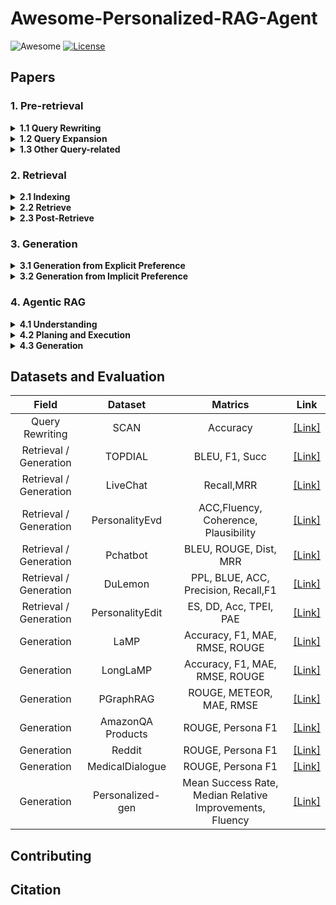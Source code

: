 # Awesome-Personalized-RAG-Agent

![Awesome](https://awesome.re/badge.svg)  [![License](https://img.shields.io/badge/License-Apache%202.0-blue.svg)](https://opensource.org/licenses/Apache-2.0)

## Papers

### 1. Pre-retrieval
<details><summary><b>1.1 Query Rewriting</b></summary>

<p>

 **Name** | **Title** |              **Personalized presentation**              | **Publication** |                **Paper Link**                | **Code Link**                |
|:---:|:---|:-------------------------------------------------------:|:---------------:|:---:|:--------------------------------------------:|
| Least-to-most Prompting | Least-to-Most Prompting Enables Complex Reasoning in Large Language Models |     Split by sub-query terms in different questions     |    ICLR 2023    | [[Link]](https://openreview.net/forum?id=WZH7099tgfM) |


</p>
</details>

<details><summary><b>1.2 Query Expansion</b></summary>
<p>


</p>
</details>

<details><summary><b>1.3 Other Query-related</b></summary>
<p>


</p>
</details>

### 2. Retrieval
<details><summary><b>2.1 Indexing </b></summary>
<p>
  
 **Name** | **Title** |              **Personalized presentation**              | **Publication** |                **Paper Link**                | **Code Link**                |
|:---:|:---|:-------------------------------------------------------:|:---------------:|:---:|:--------------------------------------------:|
| Pearl | Pearl: Personalizing large language model writing assistants with generation-calibrated retrievers |     Personalized Indexing     |    ACL 2024    | [[Link]](https://aclanthology.org/2024.customnlp4u-1.16.pdf) | 


</p>
</details>

<details><summary><b>2.2 Retrieve </b></summary>
<p>

 **Name** | **Title**                                                                                                                |                    **Personalized presentation**                    | **Publication** |                **Paper Link**                |                              **Code Link**                               |
|:---:|:-------------------------------------------------------------------------------------------------------------------------|:-------------------------------------------------------------------:|:---------------:|:---:|:------------------------------------------------------------------------:|
|            | Optimization Methods for  Personalizing Large Language Models through Retrieval Augmentation                             |               Gradients based on personalized scores                | SIGIR 2024         | [[Link]](https://dl.acm.org/doi/pdf/10.1145/3626772.3657783) |                                                                          |
| MeMemo     | MeMemo: On-device Retrieval  Augmentation for Private and Personalized Text Generation                                   |                         Privacy Protection                          | SIGIR 2024 (short) | [[Link]](https://dl.acm.org/doi/pdf/10.1145/3626772.3657662) |               [[Link]](https://github.com/poloclub/mememo)               |
| LAPS       | Doing Personal LAPS:  LLM-Augmented Dialogue Construction for Personalized Multi-Session  Conversational Search          |                        Personalized Dialogue                        | SIGIR 2024         | [[Link]](https://dl.acm.org/doi/pdf/10.1145/3626772.3657815) |               [[Link]](https://github.com/informagi/laps)                |
|            | Partner Matters! An Empirical  Study on Fusing Personas for Personalized Response Selection in  Retrieval-Based Chatbots |                        Personalized Dialogue                        | SIGIR 2021         | [[Link]](https://dl.acm.org/doi/pdf/10.1145/3404835.3462858) | [[Link]](https://github.com/JasonForJoy/Personalized-Response-Selection) |
| ERRA       | Explainable Recommendation with  Personalized Review Retrieval and Aspect Learning                                       |                     Personalized Recommendation                     | ACL 2023           | [[Link]](https://arxiv.org/pdf/2306.12657)                   |              [[Link]](https://github.com/Complex-data/ERRA)              |
|            | RECAP: Retrieval-Enhanced  Context-Aware Prefix Encoder for Personalized Dialogue Response Generation                    |                        Personalized Dialogue                        | ACL 2023           | [[Link]](https://arxiv.org/pdf/2306.07206)                   |                [[Link]](https://github.com/isi-nlp/RECAP)                |
| HEART      | HEART-felt Narratives:     Tracing Empathy and Narrative Style in Personal Stories with LLMs                             |                     Personalized Writing Style                      | EMNLP 2024         | [[Link]](https://arxiv.org/pdf/2405.17633)                   |   [[Link]](https://github.com/mitmedialab/heartfelt-narratives-emnlp)    |
| OPPU       | Democratizing Large Language  Models via Personalized Parameter-Efficient Fine-tuning                                    |                 Personalized Parameter Fine-tuning                  | EMNLP 2024         | [[Link]](https://arxiv.org/pdf/2402.04401)                   |               [[Link]](https://github.com/TamSiuhin/OPPU)                |
| LAPDOG     | Learning Retrieval Augmentation  for Personalized Dialogue Generation                                                    |                        Personalized Dialogue                        | EMNLP 2023         | [[Link]](https://arxiv.org/pdf/2406.18847)                   |             [[Link]](https://github.com/hqsiswiliam/LAPDOG)              |
| UniMP      | Towards Unified Multi-Modal  Personalization: Large Vision-Language Models for Generative Recommendation  and Beyond     |                     Personalized Recommendation                     | ICLR 2024          | [[Link]](https://arxiv.org/pdf/2403.10667)                   |                                                                          |
|            | Personalized Language Generation  via Bayesian Metric Augmented Retrieval                                                |                       Personalized Retrieval                        | Arxiv              | [[Link]](https://openreview.net/pdf?id=n1LiKueC4F)           |                                                                          |
|            | Leveraging Similar Users for  Personalized Language Modeling with Limited Data                                           |                       Personalized Retrieval                        | ACL 2022           | [[Link]](https://aclanthology.org/2022.acl-long.122.pdf)     |                                                                          |
| UIA        | A Personalized Dense Retrieval  Framework for     Unified Information Access                                             |                       Personalized Retrieval                        | SIGIR 2023         | [[Link]](https://dl.acm.org/doi/pdf/10.1145/3539618.3591626) |                [[Link]](https://github.com/HansiZeng/UIA)                |
| XPERT      | Personalized Retrieval over  Millions of Items                                                                           |                       Personalized Retrieval                        | SIGIR 2023         | [[Link]](https://dl.acm.org/doi/pdf/10.1145/3539618.3591749) |         [[Link]](https://github.com/personalizedretrieval/xpert)         |
| DPSR       | Towards personalized and  semantic retrieval: An end-to-end solution for e-commerce search via  embedding learning       |                       Personalized Retrieval                        | SIGIR 2020         | [[Link]](https://dl.acm.org/doi/pdf/10.1145/3397271.3401446) |                                                                          |
| PersonalTM | PersonalTM: Transformer Memory  for Personalized Retrieval                                                               |                       Personalized Retrieval                        | SIGIR 2023 (short) | [[Link]](https://dl.acm.org/doi/pdf/10.1145/3539618.3592037) |                                                                          |
|            | A zero attention model for  personalized product search                                                                  |                         Personalized Search                         | CIKM 2019          | [[Link]](https://dl.acm.org/doi/pdf/10.1145/3357384.3357980) |                                                                          |
| RTM        | Learning a Fine-Grained  Review-based Transformer Model for Personalized Product Search                                  |                         Personalized Search                         | SIGIR 2021         | [[Link]](https://dl.acm.org/doi/pdf/10.1145/3404835.3462911) |             [[Link]](https://github.com/kepingbi/ProdSearch)             |

</p>
</details>

<details><summary><b>2.3 Post-Retrieve</b></summary>
<p>

 **Name** | **Title** |              **Personalized presentation**              | **Publication** |                **Paper Link**                | **Code Link**                |
|:---:|:---|:-------------------------------------------------------:|:---------------:|:---:|:--------------------------------------------:|
| LLM4Rerank | LLM4Rerank: LLM-based Auto-Reranking Framework for Recommendations|     Personalized Recommendation      |    WWW 2025    | [[Link]](https://arxiv.org/pdf/2406.12433v3) |

</p>
</details>

### 3. Generation

<details><summary><b>3.1 Generation from Explicit Preference</b></summary>
<p>
  
**Name**       | **Title**                                                                                                |  **Personalized presentation**  |  **Publication**  |                                                                               **Paper Link**                                                                               |                                  **Code Link**                                  |
|:-------------------:|:---------------------------------------------------------------------------------------------------------|:-------------------------------:|:-----------------:|:--------------------------------------------------------------------------------------------------------------------------------------------------------------------------:|:-------------------------------------------------------------------------------:|
|         P2          | Evaluating and inducing personality in pre-trained language models                                       |         Role Playing            | NeurIPS 2023      |                         [[Link]](https://proceedings.neurips.cc/paper_files/paper/2023/file/21f7b745f73ce0d1f9bcea7f40b1388e-Paper-Conference.pdf)                         |[[Link]](https://sites.google.com/view/machinepersonality)                       |
|      OpinionQA      | Whose opinions do language models reflect?                                                               |          Role Playing           |     ICML 2023     |                                                 [[Link]](https://proceedings.mlr.press/v202/santurkar23a/santurkar23a.pdf)                                                 |               [[Link]](https://github.com/tatsu-lab/opinions_qa)                |
| Character Profiling | Evaluating Character Understanding of Large Language Models via Character Profiling from Fictional Works |          Role Playing           |     ICML 2023     |                                                                 [[Link]](https://arxiv.org/pdf/2404.12726)                                                                 |           [[Link]](https://github.com/Joanna0123/character_profiling)           |
|                     | Do LLMs Understand User Preferences? Evaluating LLMs On User Rating Prediction                           |   Personalized Recommendation   |       Arxiv       |                                                                 [[Link]](https://arxiv.org/pdf/2305.06474)                                                                 |                                                                                 |
|       Cue-CoT       | Cue-CoT: Chain-of-thought prompting for responding to in-depth dialogue questions with LLMs              |      Personalized Dialogue      |    EMNLP 2023     |                                                        [[Link]](https://aclanthology.org/2023.findings-emnlp.806/)                                                         |                 [[Link]](https://github.com/ruleGreen/Cue-CoT)                  |
|        TICL         | Tuning-Free Personalized Alignment via Trial-Error-Explain In-Context Learning                           |  Personalized Text Generation   |       Arxiv       |                                                                 [[Link]](https://arxiv.org/pdf/2502.08972)                                                                 |                 [[Link]](https://github.com/ruleGreen/Cue-CoT)                  |
|         GPG         | Guided Profile Generation Improves Personalization with LLMs                                             |  Personalized Text Generation   |       Arxiv       |                                                                 [[Link]](https://arxiv.org/pdf/2409.13093)                                                                 |                                                                                 |
|                     | Integrating Summarization and Retrieval for Enhanced Personalization via Large Language Models           |  Personalized Text Generation   |       Arxiv       |                                                                 [[Link]](https://arxiv.org/pdf/2310.20081)                                                                 |                                                                                 |
|     LLMTreeRec      | LLMTreeRec: Unleashing the Power of Large Language Models for Cold-Start Recommendations                 |   Personalized Recommendation   |    COLING 2025    |                                                          [[Link]](https://aclanthology.org/2025.coling-main.59/)                                                           |      [[Link]](https://github.com/Applied-Machine-Learning-Lab/LLMTreeRec)       |
|     Matryoshka      | MATRYOSHKA: Learning To Drive Black-Box LLMS With LLMS                                                   |  Personalized Text Generation   |       Arxiv       |                                                                 [[Link]](https://arxiv.org/pdf/2410.20749)                                                                 |                                                                                 |
|                     | Learning to rewrite prompts for personalized text generation                                             |  Personalized Text Generation   |     WWW 2024      |                                                        [[Link]](https://dl.acm.org/doi/pdf/10.1145/3589334.3645408)                                                        |                                                                                 |
|       RecGPT        | RecGPT: Generative Pre-training for Text-based Recommendation                                            |   Personalized Recommendation   |     ACL 2024      |                                                           [[Link]](https://aclanthology.org/2024.acl-short.29/)                                                            |                [[Link]](https://github.com/VinAIResearch/RecGPT)                |
|      PEPLER-D       | Personalized prompt learning for explainable recommendation                                              |   Personalized Recommendation   |     TOIS 2023     |                                                            [[Link]](https://dl.acm.org/doi/pdf/10.1145/3580488)                                                            |                 [[Link]](https://github.com/lileipisces/PEPLER)                 |
|        SGPT         | Unlocking the potential of prompt-tuning in bridging generalized and personalized federated learning     | Personalized Federated Learning |     CVPR 2024     | [[Link]](https://openaccess.thecvf.com/content/CVPR2024/papers/Deng_Unlocking_the_Potential_of_Prompt-Tuning_in_Bridging_Generalized_and_Personalized_CVPR_2024_paper.pdf) |                    [[Link]](https://github.com/ubc-tea/SGPT)                    |
|        PFCL         | Personalized federated continual learning via multi-granularity prompt                                   | Personalized Federated Learning |     KDD 2024      |                                                        [[Link]](https://dl.acm.org/doi/abs/10.1145/3637528.3671948)                                                        |               [[Link]](https://github.com/SkyOfBeginning/FedMGP)                |

</p>
</details>

<details><summary><b>3.2 Generation from Implicit Preference</b></summary>
<p>

  
**Name**       | **Title** |              **Personalized presentation**              |                **Publication**                 |                **Paper Link**                |                                                              **Code Link**                                                               |
|:-----------------:|:---|:-------------------------------------------------------:|:----------------------------------------------:|:---:|:----------------------------------------------------------------------------------------------------------------------------------------:|
|       PLoRA       | Personalized LoRA for Human-Centered Text Understanding                                                             | Personalized Text Understanding       |                   AAAI 2024                    | [[Link]](https://arxiv.org/pdf/2403.06208)                    |  [[Link]](https://github.com/yoyo-yun/PLoRA)                       |
|       LM-P        | Personalized Large Language Models                                                                                  | Personalized Fine-tuning              |          SENTIRE 2024 (ICDM Workshop)          | [[Link]](https://arxiv.org/pdf/2402.09269)                    |  [[Link]](https://github.com/Rikain/llm-finetuning)                |
|       MiLP        | Personalized LLM Response Generation with Parameterized User Memory Injection                                       | Personalized Text Generation          |                     Arxiv                      | [[Link]](https://arxiv.org/pdf/2404.03565)                    |  [[Link]](https://github.com/MatthewKKai/MiLP)                     |
|       OPPU        | Democratizing Large Language Models via Personalized Parameter-Efficient Fine-tuning                                | Personalized Text Generation          |                   EMNLP 2024                   | [[Link]](https://aclanthology.org/2024.emnlp-main.372.pdf)    |  [[Link]](https://github.com/TamSiuhin/OPPU)                       |
|      PER-PCS      | PERSONALIZED PIECES: Efficient Personalized Large Language Models through Collaborative Efforts                     | Personalized Text Generation          |                   EMNLP 2024                   | [[Link]](https://aclanthology.org/2024.emnlp-main.371.pdf)    |  [[Link]](https://github.com/TamSiuhin/Per-Pcs)                    |
|    Review-LLM     | Review-LLM: Harnessing Large Language Models for Personalized Review Generation                                     | Personalized Review Generation        |                     Arxiv                      | [[Link]](https://arxiv.org/pdf/2407.07487)                    |                                                                    |
|  UserIdentifier   | UserIdentifier: Implicit User Representations for Simple and Effective Personalized Sentiment Analysis              | Personalized Text Understanding       |                   NAACL 2022                   | [[Link]](https://aclanthology.org/2022.naacl-main.252.pdf)    |                                                                    |
|    UserAdapter    | UserAdapter: Few-Shot User Learning in Sentiment Analysis                                                           | Personalized Text Understanding       |               ACL Fingdings 2021               | [[Link]](https://aclanthology.org/2021.findings-acl.129.pdf)  |                                                                    |
|       HYDRA       | HYDRA: Model Factorization Framework for Black-Box LLM Personalization                                              | Personalized Reranking and Generation |                  NeurIPS 2024                  | [[Link]](https://arxiv.org/pdf/2406.02888)                    |  [[Link]](https://github.com/night-chen/HYDRA)                     |
|     PocketLLM     | PocketLLM: Enabling On-Device Fine-Tuning for Personalized LLMs                                                     | Personalized Text Generation          |         PrivateNLP 2024 (ACL Workshop)         | [[Link]](https://aclanthology.org/2024.privatenlp-1.10.pdf)   |                                                                    |
|     CoGenesis     | CoGenesis: A Framework Collaborating Large and Small Language Models for Secure Context-Aware Instruction Following | Personalized Text Generation          |                    ACl 2024                    | [[Link]](https://arxiv.org/pdf/2403.03129)                    |  [[Link]](https://github.com/TsinghuaC3I/CoGenesis)                |
|      P-RLHF       | P-RLHF: Personalized Language Modeling from Personalized Human Feedback                                             | Personalized Text Generation          |                     Arxiv                      | [[Link]](https://arxiv.org/pdf/2402.05133)                    |  [[Link]](https://github.com/HumainLab/Personalized_RLHF)          |
|      P-SOUPS      | Personalized Soups: Personalized Large Language Model Alignment via Post-hoc Parameter Merging                      | Personalized Text Generation          | Adaptive Foundation Models 2024 (NeurIPS 2024) | [[Link]](https://openreview.net/pdf?id=EMrnoPRvxe)            |  [[Link]](https://github.com/joeljang/RLPHF)                       |
|        PAD        | PAD: Personalized Alignment of LLMs at Decoding-Time                                                                | Personalized Text Generation          |                   ICLR 2025                    | [[Link]](https://arxiv.org/pdf/2410.04070)                    |  [[Link]](https://github.com/zjuruizhechen/PAD)                    |
|      REST-PG      | Reasoning-enhanced self-training for long-form personalized Text Generation                                         | Personalized Text Generation          |                     Arxiv                      | [[Link]](https://arxiv.org/pdf/2501.04167)                    |                                                                    |
|                   | Optimization Methods for Personalizing Large Language Models through Retrieval Augmentation                         | Personalized Retrieval and Generation |                  SIGIR 2024                    | [[Link]](https://dl.acm.org/doi/pdf/10.1145/3626772.3657783)  |                                                                    |
|   RewriterSlRl    | Learning to Rewrite Prompts for Personalized Text Generation                                                        | Personalized Text Generation          |                   WWW 2024                     | [[Link]](https://arxiv.org/pdf/2310.00152)                    |                                                                    |
|                   | Reinforcement learning for optimizing rag for domain chatbots                                                       | Personalized Chatbot                  |       RL+LLMs 2024 (AAAI Workshop)             | [[Link]](https://arxiv.org/pdf/2401.06800)                    |                                                                    |

</p>
</details>

### 4. Agentic RAG

<details><summary><b> 4.1 Understanding </b></summary>
<p>



</p>
</details>

<details><summary><b> 4.2 Planing and Execution </b></summary>
<p>



</p>
</details>

<details><summary><b> 4.3 Generation </b></summary>
<p>



</p>
</details>


## Datasets and Evaluation

|        **Field**        |    **Dataset**    |                       **Matrics**                        |                                      **Link**                                      |
|:-----------------------:|:-----------------:|:--------------------------------------------------------:|:----------------------------------------------------------------------------------:|
|     Query Rewriting     |       SCAN        |                         Accuracy                         |               [[Link]](https://openreview.net/forum?id=WZH7099tgfM)                |
| Retrieval / Generation  |      TOPDIAL      |                      BLEU, F1, Succ                      |                   [[Link]](https://github.com/iwangjian/TopDial)                   |
| Retrieval / Generation  |     LiveChat      |                        Recall,MRR                        |                [[Link]]( https://github.com/gaojingsheng/LiveChat)                 |
| Retrieval / Generation  |  PersonalityEvd   |           ACC,Fluency, Coherence, Plausibility           |              [[Link]](https://github.com/Lei-Sun-RUC/PersonalityEvd)               |
| Retrieval / Generation  |     Pchatbot      |                  BLEU, ROUGE, Dist, MRR                  |              [[Link]](https://github.com/qhjqhj00/SIGIR2021-Pchatbot)              |
| Retrieval / Generation  |      DuLemon      |           PPL, BLUE, ACC, Precision, Recall,F1           | [[Link]](https://github.com/PaddlePaddle/Research/tree/master/NLP/ACL2022-DuLeMon) |
| Retrieval / Generation  |  PersonalityEdit  |                  ES, DD, Acc, TPEI, PAE                  |                    [[Link]](https://github.com/zjunlp/EasyEdit)                    |
|       Generation        |       LaMP        |              Accuracy, F1, MAE, RMSE, ROUGE              |                    [[Link]](https://lamp-benchmark.github.io/)                     |
|       Generation        |     LongLaMP      |              Accuracy, F1, MAE, RMSE, ROUGE              |                  [[Link]](https://longlamp-benchmark.github.io/)                   |
|       Generation        |     PGraphRAG     |                 ROUGE, METEOR, MAE, RMSE                 |             [[Link]](https://github.com/PGraphRAG-benchmark/PGraphRAG)             |
|       Generation        | AmazonQA Products |                    ROUGE, Persona F1                     |                     [[Link]](https://arxiv.org/pdf/1610.08095)                     |
|       Generation        |      Reddit       |                    ROUGE, Persona F1                     |             [[Link]](https://aclanthology.org/2022.naacl-main.426.pdf)             |
|       Generation        |  MedicalDialogue  |                    ROUGE, Persona F1                     |                     [[Link]](https://arxiv.org/pdf/2309.11696)                     |
|       Generation        | Personalized-gen  | Mean Success Rate, Median Relative Improvements, Fluency |              [[Link]](https://github.com/balhafni/personalized-gen)                |


[//]: # (acc==Accuracy?)
## Contributing


## Citation
